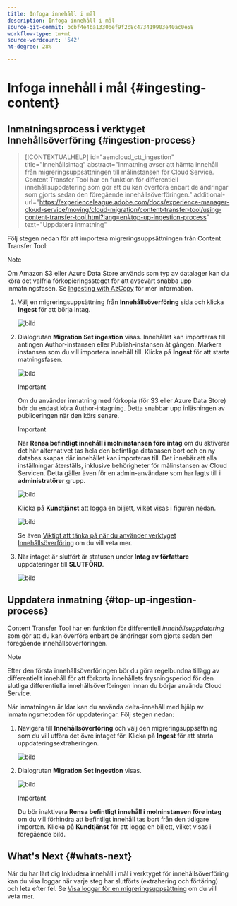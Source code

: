 ```yaml
---
title: Infoga innehåll i mål
description: Infoga innehåll i mål
source-git-commit: bcbf4e4ba1330bef9f2c8c473419903e40ac0e58
workflow-type: tm+mt
source-wordcount: '542'
ht-degree: 28%

---
```



# Infoga innehåll i mål {#ingesting-content}

## Inmatningsprocess i verktyget Innehållsöverföring {#ingestion-process}

>[!CONTEXTUALHELP]
>id="aemcloud_ctt_ingestion"
>title="Innehållsintag"
>abstract="Inmatning avser att hämta innehåll från migreringsuppsättningen till målinstansen för Cloud Service. Content Transfer Tool har en funktion för differentiell innehållsuppdatering som gör att du kan överföra enbart de ändringar som gjorts sedan den föregående innehållsöverföringen."
>additional-url="https://experienceleague.adobe.com/docs/experience-manager-cloud-service/moving/cloud-migration/content-transfer-tool/using-content-transfer-tool.html?lang=en#top-up-ingestion-process" text="Uppdatera inmatning"

Följ stegen nedan för att importera migreringsuppsättningen från Content Transfer Tool:
>[!NOTE]
>Om Amazon S3 eller Azure Data Store används som typ av datalager kan du köra det valfria förkopieringssteget för att avsevärt snabba upp inmatningsfasen. Se [Ingesting with AzCopy](https://experienceleague.adobe.com/docs/experience-manager-cloud-service/moving/cloud-migration/content-transfer-tool/handling-large-content-repositories.html?lang=en#ingesting-azcopy) för mer information.

1. Välj en migreringsuppsättning från **Innehållsöverföring** sida och klicka **Ingest** för att börja intag.

   ![bild](/help/journey-migration/content-transfer-tool/assets-ctt/ingestion-01.png)

1. Dialogrutan **Migration Set ingestion** visas. Innehållet kan importeras till antingen Author-instansen eller Publish-instansen åt gången. Markera instansen som du vill importera innehåll till. Klicka på **Ingest** för att starta matningsfasen.

   ![bild](/help/journey-migration/content-transfer-tool/assets-ctt/ingestion-02.png)

   >[!IMPORTANT]
   >Om du använder inmatning med förkopia (för S3 eller Azure Data Store) bör du endast köra Author-intagning. Detta snabbar upp inläsningen av publiceringen när den körs senare.

   >[!IMPORTANT]
   >När **Rensa befintligt innehåll i molninstansen före intag** om du aktiverar det här alternativet tas hela den befintliga databasen bort och en ny databas skapas där innehållet kan importeras till. Det innebär att alla inställningar återställs, inklusive behörigheter för målinstansen av Cloud Servicen. Detta gäller även för en admin-användare som har lagts till i **administratörer** grupp.

   ![bild](/help/journey-migration/content-transfer-tool/assets-ctt/ingestion-03.png)

   Klicka på **Kundtjänst** att logga en biljett, vilket visas i figuren nedan.

   ![bild](/help/journey-migration/content-transfer-tool/assets-ctt/ingestion-04.png)

   Se även [Viktigt att tänka på när du använder verktyget Innehållsöverföring](https://experienceleague.adobe.com/docs/experience-manager-cloud-service/moving/cloud-migration/content-transfer-tool/guidelines-best-practices-content-transfer-tool.html?lang=en#important-considerations) om du vill veta mer.

1. När intaget är slutfört är statusen under **Intag av författare** uppdateringar till **SLUTFÖRD**.

   ![bild](/help/journey-migration/content-transfer-tool/assets-ctt/ingestion-05.png)

## Uppdatera inmatning {#top-up-ingestion-process}

Content Transfer Tool har en funktion för differentiell *innehållsuppdatering* som gör att du kan överföra enbart de ändringar som gjorts sedan den föregående innehållsöverföringen.

>[!NOTE]
>Efter den första innehållsöverföringen bör du göra regelbundna tillägg av differentiellt innehåll för att förkorta innehållets frysningsperiod för den slutliga differentiella innehållsöverföringen innan du börjar använda Cloud Service.

När inmatningen är klar kan du använda delta-innehåll med hjälp av inmatningsmetoden för uppdateringar. Följ stegen nedan:

1. Navigera till **Innehållsöverföring** och välj den migreringsuppsättning som du vill utföra det övre intaget för. Klicka på **Ingest** för att starta uppdateringsextraheringen.

   ![bild](/help/journey-migration/content-transfer-tool/assets-ctt/topup-ingest1.png)


1. Dialogrutan **Migration Set ingestion** visas.

   ![bild](/help/journey-migration/content-transfer-tool/assets-ctt/topup-ingest2.png)

   >[!IMPORTANT]
   >Du bör inaktivera **Rensa befintligt innehåll i molninstansen före intag** om du vill förhindra att befintligt innehåll tas bort från den tidigare importen. Klicka på **Kundtjänst** för att logga en biljett, vilket visas i föregående bild.

## What&#39;s Next {#whats-next}

När du har lärt dig Inkludera innehåll i mål i verktyget för innehållsöverföring kan du visa loggar när varje steg har slutförts (extrahering och förtäring) och leta efter fel. Se [Visa loggar för en migreringsuppsättning](https://experienceleague.adobe.com/docs/experience-manager-cloud-service/moving/cloud-migration/content-transfer-tool/viewing-logs.html?lang=en) om du vill veta mer.

